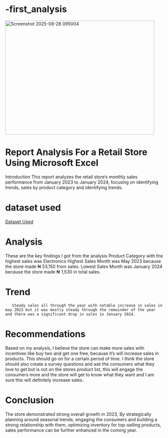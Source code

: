 # -first_analysis
<img width="475" height="364" alt="Screenshot 2025-08-28 095004" src="https://github.com/user-attachments/assets/d56e4c24-ef9e-4407-b03d-72d0f19e83c5" />

# Report Analysis For a Retail Store Using Microsoft Excel
 Introduction
This report analyzes the retail store’s monthly sales performance from January 2023 to January 2024, focusing on identifying trends, sales by product category and identifying trends.
# dataset used
<a  href="https://github.com/Imayorrr/-first_analysis/blob/main/retail_sales_dataset%20OG.xlsx">Dataset Used</a>
# Analysis
These are the key findings I got from the analysis
      Product Category with the highest sales was Electronics
       Highest Sales Month was May 2023 because the store made  ₦ 53,150 from sales. 
       Lowest Sales Month was January 2024 because the store made  ₦ 1,530 in total sales. 
  # Trend
       Steady sales all through the year with notable increase in sales in may 2023 but it was mostly steady through the remainder of the year and there was a significant drop in sales in January 2024. 

# Recommendations
Based on my analysis, I believe the store can make more sales with incentives like buy two and get one free, because it’s will increase sales in products. This should go on for a certain period of time.
 I think the store should also create a survey questions and ask the consumers what they love to get but is not on the stores product list, this will engage the consumers more and the store will get to know what they want and I am sure this will definitely increase sales. 
  # Conclusion
The store demonstrated strong overall growth in 2023, By strategically planning around seasonal trends, engaging the consumers and building a strong relationship with them, optimizing inventory for top-selling products, sales performance can be further enhanced in the coming year.







 
       
                                                                      

       
       



